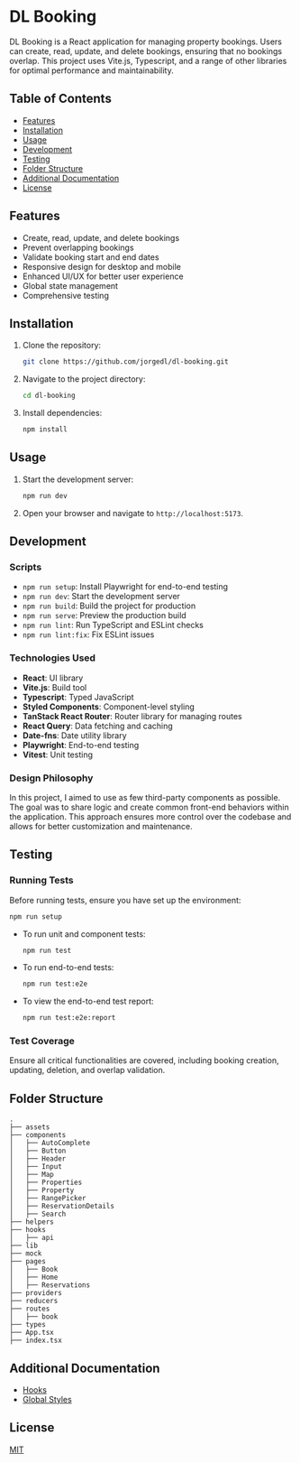 # DL Booking

DL Booking is a React application for managing property bookings. Users can create, read, update, and delete bookings, ensuring that no bookings overlap. This project uses Vite.js, Typescript, and a range of other libraries for optimal performance and maintainability.

## Table of Contents

- [Features](#features)
- [Installation](#installation)
- [Usage](#usage)
- [Development](#development)
- [Testing](#testing)
- [Folder Structure](#folder-structure)
- [Additional Documentation](#additional-documentation)
- [License](#license)

## Features

- Create, read, update, and delete bookings
- Prevent overlapping bookings
- Validate booking start and end dates
- Responsive design for desktop and mobile
- Enhanced UI/UX for better user experience
- Global state management
- Comprehensive testing

## Installation

1. Clone the repository:
   ```sh
   git clone https://github.com/jorgedl/dl-booking.git
   ```
2. Navigate to the project directory:
   ```sh
   cd dl-booking
   ```
3. Install dependencies:
   ```sh
   npm install
   ```

## Usage

1. Start the development server:
   ```sh
   npm run dev
   ```
2. Open your browser and navigate to `http://localhost:5173`.

## Development

### Scripts

- `npm run setup`: Install Playwright for end-to-end testing
- `npm run dev`: Start the development server
- `npm run build`: Build the project for production
- `npm run serve`: Preview the production build
- `npm run lint`: Run TypeScript and ESLint checks
- `npm run lint:fix`: Fix ESLint issues

### Technologies Used

- **React**: UI library
- **Vite.js**: Build tool
- **Typescript**: Typed JavaScript
- **Styled Components**: Component-level styling
- **TanStack React Router**: Router library for managing routes
- **React Query**: Data fetching and caching
- **Date-fns**: Date utility library
- **Playwright**: End-to-end testing
- **Vitest**: Unit testing

### Design Philosophy

In this project, I aimed to use as few third-party components as possible. The goal was to share logic and create common front-end behaviors within the application. This approach ensures more control over the codebase and allows for better customization and maintenance.

## Testing

### Running Tests

Before running tests, ensure you have set up the environment:

```sh
npm run setup
```

- To run unit and component tests:
  ```sh
  npm run test
  ```
- To run end-to-end tests:
  ```sh
  npm run test:e2e
  ```
- To view the end-to-end test report:
  ```sh
  npm run test:e2e:report
  ```

### Test Coverage

Ensure all critical functionalities are covered, including booking creation, updating, deletion, and overlap validation.

## Folder Structure

```
.
├── assets
├── components
│   ├── AutoComplete
│   ├── Button
│   ├── Header
│   ├── Input
│   ├── Map
│   ├── Properties
│   ├── Property
│   ├── RangePicker
│   ├── ReservationDetails
│   ├── Search
├── helpers
├── hooks
│   ├── api
├── lib
├── mock
├── pages
│   ├── Book
│   ├── Home
│   ├── Reservations
├── providers
├── reducers
├── routes
│   ├── book
├── types
├── App.tsx
├── index.tsx
```

## Additional Documentation

- [Hooks](docs/hooks.md)
- [Global Styles](docs/styles.md)

## License

[MIT](https://choosealicense.com/licenses/mit/)
